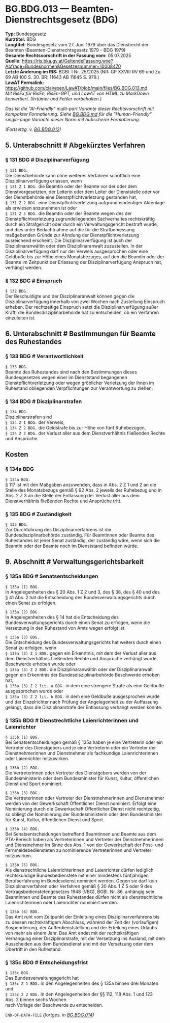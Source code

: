 # BG.BDG.013 — Beamten-Dienstrechtsgesetz (BDG)
**Typ:** Bundesgesetz  
**Kurztitel:** BDG  
**Langtitel:** Bundesgesetz vom 27. Juni 1979 über das Dienstrecht der Beamten (Beamten-Dienstrechtsgesetz 1979 – BDG 1979)  
**Gesamte Rechtsvorschrift in der Fassung vom:** 05.07.2025  
**Quelle:** https://ris.bka.gv.at/GeltendeFassung.wxe?Abfrage=Bundesnormen&Gesetzesnummer=10008470  
**Letzte Änderung im RIS:** BGBl. I Nr. 25/2025 (NR: GP XXVIII RV 69 und Zu 69 AB 100 S. 30. BR: 11643 AB 11645 S. 979.)  
**LawAT Permalink:** https://github.com/clairexen/LawAT/blob/main/files/BG.BDG.013.md  
*Mit RisEx für RisEn, RisEn-GPT, und LawAT von HTML zu MarkDown konvertiert. (Irrtümer und Fehler vorbehalten.)*

*Das ist die "AI-Friendly" multi-part Variante dieser Rechtsvorschrift mit kompakter Formatierung. Siehe [BG.BDG.md](BG.BDG.md) für die "Human-Friendly" single-page Variante dieser Norm mit hübscherer Formatierung.*

*(Fortsetzg. v. [BG.BDG.012](BG.BDG.012.md))*

## 5. Unterabschnitt # Abgekürztes Verfahren

### § 131 BDG # Disziplinarverfügung

`§ 131 BDG.`  
Die Dienstbehörde kann ohne weiteres Verfahren schriftlich eine Disziplinarverfügung erlassen, wenn  
`§ 131 Z 1 BDG.`
die Beamtin oder der Beamte vor der oder dem Dienstvorgesetzten, der Leiterin oder dem Leiter der Dienststelle oder vor der Dienstbehörde eine Dienstpflichtverletzung gestanden hat,  
`§ 131 Z 2 BDG.`
eine Dienstpflichtverletzung aufgrund eindeutiger Aktenlage als erwiesen anzunehmen ist oder  
`§ 131 Z 3 BDG.`
die Beamtin oder der Beamte wegen des der Dienstpflichtverletzung zugrundeliegenden Sachverhaltes rechtskräftig durch ein Strafgericht oder durch ein Verwaltungsgericht bestraft wurde,  
und dies unter Bedachtnahme auf die für die Strafbemessung maßgebenden Gründe zur Ahndung der Dienstpflichtverletzung ausreichend erscheint. Die Disziplinarverfügung ist auch der Disziplinaranwältin oder dem Disziplinaranwalt zuzustellen. In der Disziplinarverfügung darf nur der Verweis ausgesprochen oder eine Geldbuße bis zur Höhe eines Monatsbezuges, auf den die Beamtin oder der Beamte im Zeitpunkt der Erlassung der Disziplinarverfügung Anspruch hat, verhängt werden.

### § 132 BDG # Einspruch

`§ 132 BDG.`  
Der Beschuldigte und der Disziplinaranwalt können gegen die Disziplinarverfügung innerhalb von zwei Wochen nach Zustellung Einspruch erheben. Der rechtzeitige Einspruch setzt die Disziplinarverfügung außer Kraft; die Bundesdisziplinarbehörde hat zu entscheiden, ob ein Verfahren einzuleiten ist.

## 6. Unterabschnitt # Bestimmungen für Beamte des Ruhestandes

### § 133 BDG # Verantwortlichkeit

`§ 133 BDG.`  
Beamte des Ruhestandes sind nach den Bestimmungen dieses Bundesgesetzes wegen einer im Dienststand begangenen Dienstpflichtverletzung oder wegen gröblicher Verletzung der ihnen im Ruhestand obliegenden Verpflichtungen zur Verantwortung zu ziehen.

### § 134 BDG # Disziplinarstrafen

`§ 134 BDG.`  
Disziplinarstrafen sind  
`§ 134 Z 1 BDG.`
der Verweis,  
`§ 134 Z 2 BDG.`
die Geldstrafe bis zur Höhe von fünf Ruhebezügen,  
`§ 134 Z 3 BDG.`
der Verlust aller aus dem Dienstverhältnis fließenden Rechte und Ansprüche.

## Kosten

### § 134a BDG

`§ 134a BDG.`  
§ 117 ist mit den Maßgaben anzuwenden, dass in Abs. 2 Z 1 und 2 an die Stelle des Monatsbezugs gemäß § 92 Abs. 2 jeweils der Ruhebezug und in Abs. 2 Z 3 an die Stelle der Entlassung der Verlust aller aus dem Dienstverhältnis fließenden Rechte und Ansprüche tritt.

### § 135 BDG # Zuständigkeit

`§ 135 BDG.`  
Zur Durchführung des Disziplinarverfahrens ist die Bundesdisziplinarbehörde zuständig. Für Beamtinnen oder Beamte des Ruhestandes ist jener Senat zuständig, der zuständig wäre, wenn sich die Beamtin oder der Beamte noch im Dienststand befinden würde.

## 9. Abschnitt # Verwaltungsgerichtsbarkeit

### § 135a BDG # Senatsentscheidungen

`§ 135a (1) BDG.`  
In Angelegenheiten des § 20 Abs. 1 Z 2 und 3, des § 38, des § 40 und des § 41 Abs. 2 hat die Entscheidung des Bundesverwaltungsgerichts durch einen Senat zu erfolgen.

`§ 135a (2) BDG.`  
In Angelegenheiten des § 14 hat die Entscheidung des Bundesverwaltungsgerichts durch einen Senat zu erfolgen, wenn die Versetzung in den Ruhestand von Amts wegen erfolgt ist.

`§ 135a (3) BDG.`  
Die Entscheidung des Bundesverwaltungsgerichts hat weiters durch einen Senat zu erfolgen, wenn  
`§ 135a (3) Z 1 BDG.`
gegen ein Erkenntnis, mit dem der Verlust aller aus dem Dienstverhältnis fließenden Rechte und Ansprüche verhängt wurde, Beschwerde erhoben wurde oder  
`§ 135a (3) Z 2 BDG.`
die Disziplinaranwältin oder der Disziplinaranwalt gegen ein Erkenntnis der Bundesdisziplinarbehörde Beschwerde erhoben hat,  
`§ 135a (3) Z 2 lit. a BDG.`
in dem eine strengere Strafe als eine Geldbuße ausgesprochen wurde oder  
`§ 135a (3) Z 2 lit. b BDG.`
in dem eine Geldbuße ausgesprochen wurde und der Einzelrichter nach Prüfung der Angelegenheit zu der Auffassung gelangt, dass die Disziplinarstrafe der Entlassung verhängt werden könnte.

### § 135b BDG # Dienstrechtliche Laienrichterinnen und Laienrichter

`§ 135b (1) BDG.`  
Bei Senatsentscheidungen gemäß § 135a haben je eine Vertreterin oder ein Vertreter des Dienstgebers und je eine Vertreterin oder ein Vertreter der Dienstnehmerinnen und Dienstnehmer als fachkundige Laienrichterinnen oder Laienrichter mitzuwirken.

`§ 135b (2) BDG.`  
Die Vertreterinnen oder Vertreter des Dienstgebers werden von der Bundesministerin oder dem Bundesminister für Kunst, Kultur, öffentlichen Dienst und Sport nominiert.

`§ 135b (3) BDG.`  
Die Vertreterinnen oder Vertreter der Dienstnehmerinnen und Dienstnehmer werden von der Gewerkschaft Öffentlicher Dienst nominiert. Erfolgt eine Nominierung durch die Gewerkschaft Öffentlicher Dienst nicht rechtzeitig, so obliegt die Nominierung der Bundesministerin oder dem Bundesminister für Kunst, Kultur, öffentlichen Dienst und Sport.

`§ 135b (4) BDG.`  
Bei Senatsentscheidungen betreffend Beamtinnen und Beamte aus dem PTA-Bereich haben als Vertreterinnen und Vertreter der Dienstnehmerinnen und Dienstnehmer im Sinne des Abs. 1 von der Gewerkschaft der Post- und Fernmeldebediensteten zu nominierende Vertreterinnen und Vertreter mitzuwirken.

`§ 135b (5) BDG.`  
Als dienstrechtliche Laienrichterinnen und Laienrichter dürfen lediglich rechtskundige Bundesbedienstete mit einer mindestens fünfjährigen Berufserfahrung im Bundesdienst nominiert werden. Gegen sie darf kein Disziplinarverfahren oder Verfahren gemäß § 30 Abs. 1 Z 5 oder 9 des Vertragsbedienstetengesetzes 1948 (VBG), BGBl. Nr. 86, anhängig sein. Beamtinnen und Beamte des Ruhestandes dürfen nicht als dienstrechtliche Laienrichterinnen oder Laienrichter nominiert werden.

`§ 135b (6) BDG.`  
Das Amt ruht vom Zeitpunkt der Einleitung eines Disziplinarverfahrens bis zu dessen rechtskräftigem Abschluss, während der Zeit der (vorläufigen) Suspendierung, der Außerdienststellung und der Erteilung eines Urlaubs von mehr als einem Jahr. Das Amt endet mit der rechtskräftigen Verhängung einer Disziplinarstrafe, mit der Versetzung ins Ausland, mit dem Ausscheiden aus dem Bundesdienst und mit der Versetzung oder dem Übertritt in den Ruhestand.

### § 135c BDG # Entscheidungsfrist

`§ 135c BDG.`  
Das Bundesverwaltungsgericht hat  
`§ 135c Z 1 BDG.`
in den Angelegenheiten des § 135a binnen drei Monaten und  
`§ 135c Z 2 BDG.`
in den Angelegenheiten der §§ 112, 118 Abs. 1 und 123 Abs. 2 binnen sechs Wochen  
nach Vorlage der Beschwerde zu entscheiden.

`END-OF-DATA-FILE` *(fortges. in [BG.BDG.014](BG.BDG.014.md))*
